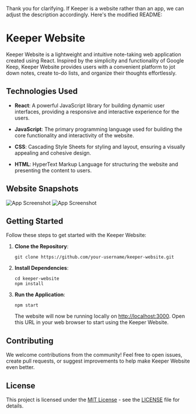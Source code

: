 Thank you for clarifying. If Keeper is a website rather than an app, we can adjust the description accordingly. Here's the modified README:

# Keeper Website

Keeper Website is a lightweight and intuitive note-taking web application created using React. Inspired by the simplicity and functionality of Google Keep, Keeper Website provides users with a convenient platform to jot down notes, create to-do lists, and organize their thoughts effortlessly.

## Technologies Used

- **React**: A powerful JavaScript library for building dynamic user interfaces, providing a responsive and interactive experience for the users.

- **JavaScript**: The primary programming language used for building the core functionality and interactivity of the website.

- **CSS**: Cascading Style Sheets for styling and layout, ensuring a visually appealing and cohesive design.

- **HTML**: HyperText Markup Language for structuring the website and presenting the content to users.

## Website Snapshots

![App Screenshot](https://www.linkpicture.com/q/Screenshot-2023-10-06-194505.png)
![App Screenshot](https://www.linkpicture.com/q/Screenshot-2023-10-06-194558.png)

## Getting Started

Follow these steps to get started with the Keeper Website:

1. **Clone the Repository**:
   ```
   git clone https://github.com/your-username/keeper-website.git
   ```

2. **Install Dependencies**:
   ```
   cd keeper-website
   npm install
   ```

3. **Run the Application**:
   ```
   npm start
   ```

   The website will now be running locally on [http://localhost:3000](http://localhost:3000). Open this URL in your web browser to start using the Keeper Website.

## Contributing

We welcome contributions from the community! Feel free to open issues, create pull requests, or suggest improvements to help make Keeper Website even better.

## License

This project is licensed under the [MIT License](LICENSE) - see the [LICENSE](LICENSE) file for details.
